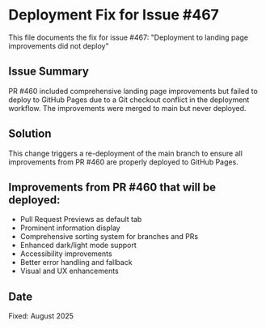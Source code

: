 # Deployment Fix for Issue #467

This file documents the fix for issue #467: "Deployment to landing page improvements did not deploy"

## Issue Summary
PR #460 included comprehensive landing page improvements but failed to deploy to GitHub Pages due to a Git checkout conflict in the deployment workflow. The improvements were merged to main but never deployed.

## Solution
This change triggers a re-deployment of the main branch to ensure all improvements from PR #460 are properly deployed to GitHub Pages.

## Improvements from PR #460 that will be deployed:
- Pull Request Previews as default tab
- Prominent information display
- Comprehensive sorting system for branches and PRs
- Enhanced dark/light mode support
- Accessibility improvements
- Better error handling and fallback
- Visual and UX enhancements

## Date
Fixed: August 2025